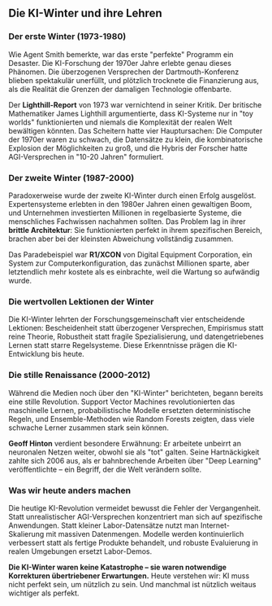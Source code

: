 ## Die KI-Winter und ihre Lehren

### Der erste Winter (1973-1980)

Wie Agent Smith bemerkte, war das erste "perfekte" Programm ein Desaster. Die KI-Forschung der 1970er Jahre erlebte genau dieses Phänomen. Die überzogenen Versprechen der Dartmouth-Konferenz blieben spektakulär unerfüllt, und plötzlich trocknete die Finanzierung aus, als die Realität die Grenzen der damaligen Technologie offenbarte.

Der **Lighthill-Report** von 1973 war vernichtend in seiner Kritik. Der britische Mathematiker James Lighthill argumentierte, dass KI-Systeme nur in "toy worlds" funktionierten und niemals die Komplexität der realen Welt bewältigen könnten. Das Scheitern hatte vier Hauptursachen: Die Computer der 1970er waren zu schwach, die Datensätze zu klein, die kombinatorische Explosion der Möglichkeiten zu groß, und die Hybris der Forscher hatte AGI-Versprechen in "10-20 Jahren" formuliert.

### Der zweite Winter (1987-2000)

Paradoxerweise wurde der zweite KI-Winter durch einen Erfolg ausgelöst. Expertensysteme erlebten in den 1980er Jahren einen gewaltigen Boom, und Unternehmen investierten Millionen in regelbasierte Systeme, die menschliches Fachwissen nachahmen sollten. Das Problem lag in ihrer **brittle Architektur**: Sie funktionierten perfekt in ihrem spezifischen Bereich, brachen aber bei der kleinsten Abweichung vollständig zusammen.

Das Paradebeispiel war **R1/XCON** von Digital Equipment Corporation, ein System zur Computerkonfiguration, das zunächst Millionen sparte, aber letztendlich mehr kostete als es einbrachte, weil die Wartung so aufwändig wurde.

### Die wertvollen Lektionen der Winter

Die KI-Winter lehrten der Forschungsgemeinschaft vier entscheidende Lektionen: Bescheidenheit statt überzogener Versprechen, Empirismus statt reine Theorie, Robustheit statt fragile Spezialisierung, und datengetriebenes Lernen statt starre Regelsysteme. Diese Erkenntnisse prägen die KI-Entwicklung bis heute.

### Die stille Renaissance (2000-2012)

Während die Medien noch über den "KI-Winter" berichteten, begann bereits eine stille Revolution. Support Vector Machines revolutionierten das maschinelle Lernen, probabilistische Modelle ersetzten deterministische Regeln, und Ensemble-Methoden wie Random Forests zeigten, dass viele schwache Lerner zusammen stark sein können.

**Geoff Hinton** verdient besondere Erwähnung: Er arbeitete unbeirrt an neuronalen Netzen weiter, obwohl sie als "tot" galten. Seine Hartnäckigkeit zahlte sich 2006 aus, als er bahnbrechende Arbeiten über "Deep Learning" veröffentlichte – ein Begriff, der die Welt verändern sollte.

### Was wir heute anders machen

Die heutige KI-Revolution vermeidet bewusst die Fehler der Vergangenheit. Statt unrealistischer AGI-Versprechen konzentriert man sich auf spezifische Anwendungen. Statt kleiner Labor-Datensätze nutzt man Internet-Skalierung mit massiven Datenmengen. Modelle werden kontinuierlich verbessert statt als fertige Produkte behandelt, und robuste Evaluierung in realen Umgebungen ersetzt Labor-Demos.

**Die KI-Winter waren keine Katastrophe – sie waren notwendige Korrekturen übertriebener Erwartungen.** Heute verstehen wir: KI muss nicht perfekt sein, um nützlich zu sein. Und manchmal ist nützlich weitaus wichtiger als perfekt.